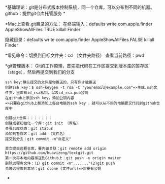 
*基础理论：git是分布式版本控制系统，同一个仓库，可以分布到不同的机器。
        github：提供git仓库托管服务
*




*Mac上查看.git目录的方法：
    在终端输入：defaults write com.apple.finder AppleShowAllFiles TRUE
            killall Finder

隐藏目录：defaults write com.apple.finder AppleShowAllFiles FALSE
        killall Finder




*常见命令：切换到目标文件夹：cd （文件夹路径）
         查看当前路径：pwd

*git管理版本：
    Git的工作原理，首先把代码在工作区提交到版本库的暂存区（stage），然后再提交到我们的分支
    
    ssh key:确认提交的文件是你推送的，只有你才能推送
    创建ssh key：$ ssh-keygen -t rsa -C "youremail@example.com"=>生成.ssh文件夹，里面有id_rsa私钥，以及id_rsa.pub公钥 
    在github上添加ssh key，添加公钥内容
    =>只要在github上都添加上每台电脑的ssh key ，就可以从不同的电脑提交代码到github仓库中

    创建git仓库：：：：：：：
    创建或者初始化一个库：git init （库名）
    查看仓库状态：git status
    添加到暂存区：git add （文件名）
    提交到分支：git commit -m"自定义"

    首次提交远程仓库，要先做关联：git remote add origin https://github.com/huavizeng/textgit.git
    第一次将本地内容推送到Github上：git push -u origin master
    删除远程库文件：（1）git commit -m"......."(2)git push
    克隆远程库到本地：git clone (文件url)=>需要有公钥

*








